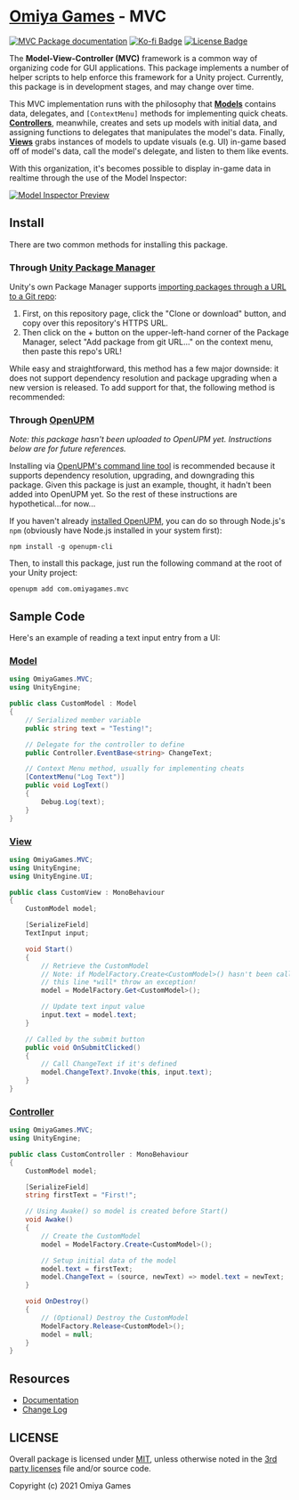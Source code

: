 # [Omiya Games](https://omiyagames.com) - MVC

[![MVC Package documentation](https://github.com/OmiyaGames/omiya-games-mvc/workflows/Host%20DocFX%20Documentation/badge.svg)](https://omiyagames.github.io/omiya-games-mvc/) [![Ko-fi Badge](https://img.shields.io/badge/donate-ko--fi-29abe0.svg?logo=ko-fi)](https://ko-fi.com/I3I51KS8F) [![License Badge](https://img.shields.io/github/license/OmiyaGames/omiya-games-mvc)](/LICENSE.md)

The **Model-View-Controller (MVC)** framework is a common way of organizing code for GUI applications.  This package implements a number of helper scripts to help enforce this framework for a Unity project.  Currently, this package is in development stages, and may change over time.

This MVC implementation runs with the philosophy that [**Models**](https://omiyagames.github.io/omiya-games-mvc/manual/model.html) contains data, delegates, and `[ContextMenu]` methods for implementing quick cheats.  [**Controllers**](https://omiyagames.github.io/omiya-games-mvc/manual/controller.html), meanwhile, creates and sets up models with initial data, and assigning functions to delegates that manipulates the model's data.  Finally, [**Views**](https://omiyagames.github.io/omiya-games-mvc/manual/view.html) grabs instances of models to update visuals (e.g. UI) in-game based off of model's data, call the model's delegate, and listen to them like events.

With this organization, it's becomes possible to display in-game data in realtime through the use of the Model Inspector:

[![Model Inspector Preview](https://omiyagames.github.io/omiya-games-mvc/resources/modelInspectorPreview.png)](https://omiyagames.github.io/omiya-games-mvc/manual/model.html#model-inspector)

## Install

There are two common methods for installing this package.

### Through [Unity Package Manager](https://docs.unity3d.com/Manual/upm-ui-giturl.html)

Unity's own Package Manager supports [importing packages through a URL to a Git repo](https://docs.unity3d.com/Manual/upm-ui-giturl.html):

1. First, on this repository page, click the "Clone or download" button, and copy over this repository's HTTPS URL.  
2. Then click on the + button on the upper-left-hand corner of the Package Manager, select "Add package from git URL..." on the context menu, then paste this repo's URL!

While easy and straightforward, this method has a few major downside: it does not support dependency resolution and package upgrading when a new version is released.  To add support for that, the following method is recommended:

### Through [OpenUPM](https://openupm.com/)

*Note: this package hasn't been uploaded to OpenUPM yet.  Instructions below are for future references.*

Installing via [OpenUPM's command line tool](https://openupm.com/) is recommended because it supports dependency resolution, upgrading, and downgrading this package.  Given this package is just an example, thought, it hadn't been added into OpenUPM yet.  So the rest of these instructions are hypothetical...for now...

If you haven't already [installed OpenUPM](https://openupm.com/docs/getting-started.html#installing-openupm-cli), you can do so through Node.js's `npm` (obviously have Node.js installed in your system first):
```
npm install -g openupm-cli
```
Then, to install this package, just run the following command at the root of your Unity project:
```
openupm add com.omiyagames.mvc
```

## Sample Code

Here's an example of reading a text input entry from a UI:

### [Model](https://omiyagames.github.io/omiya-games-mvc/manual/model.html)

```cs
using OmiyaGames.MVC;
using UnityEngine;

public class CustomModel : Model
{
	// Serialized member variable
	public string text = "Testing!";

	// Delegate for the controller to define
	public Controller.EventBase<string> ChangeText;

	// Context Menu method, usually for implementing cheats
	[ContextMenu("Log Text")]
	public void LogText()
	{
		Debug.Log(text);
	}
}
```

### [View](https://omiyagames.github.io/omiya-games-mvc/manual/view.html)

```cs
using OmiyaGames.MVC;
using UnityEngine;
using UnityEngine.UI;

public class CustomView : MonoBehaviour
{
	CustomModel model;

	[SerializeField]
	TextInput input;

	void Start()
	{
		// Retrieve the CustomModel
		// Note: if ModelFactory.Create<CustomModel>() hasn't been called yet,
		// this line *will* throw an exception!
		model = ModelFactory.Get<CustomModel>();

		// Update text input value
		input.text = model.text;
	}

	// Called by the submit button
	public void OnSubmitClicked()
	{
		// Call ChangeText if it's defined
		model.ChangeText?.Invoke(this, input.text);
	}
}
```

### [Controller](https://omiyagames.github.io/omiya-games-mvc/manual/controller.html)

```cs
using OmiyaGames.MVC;
using UnityEngine;

public class CustomController : MonoBehaviour
{
	CustomModel model;

	[SerializeField]
	string firstText = "First!";

	// Using Awake() so model is created before Start()
	void Awake()
	{
		// Create the CustomModel
		model = ModelFactory.Create<CustomModel>();

		// Setup initial data of the model
		model.text = firstText;
		model.ChangeText = (source, newText) => model.text = newText;
	}

	void OnDestroy()
	{
		// (Optional) Destroy the CustomModel
		ModelFactory.Release<CustomModel>();
		model = null;
	}
}
```

## Resources

- [Documentation](https://omiyagames.github.io/omiya-games-mvc/)
- [Change Log](/CHANGELOG.md)

## LICENSE

Overall package is licensed under [MIT](/LICENSE.md), unless otherwise noted in the [3rd party licenses](/THIRD%20PARTY%20NOTICES.md) file and/or source code.

Copyright (c) 2021 Omiya Games
